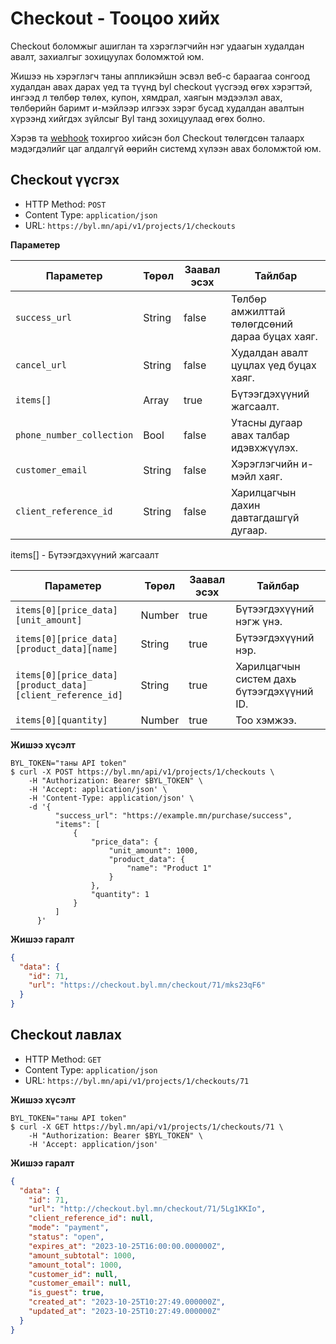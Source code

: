 # Checkout - Тооцоо хийх

Checkout боломжыг ашиглан та хэрэглэгчийн нэг удаагын худалдан авалт, захиалгыг зохицуулах боломжтой юм.

Жишээ нь хэрэглэгч таны аппликэйшн эсвэл веб-с бараагаа сонгоод худалдан авах дарах үед та түүнд byl checkout үүсгээд өгөх хэрэгтэй, ингээд л төлбөр төлөх, купон, хямдрал, хаягын мэдээлэл авах, төлбөрийн баримт и-мэйлээр илгээх зэрэг бусад худалдан авалтын хүрээнд хийгдэх зүйлсыг Byl танд зохицуулаад өгөх болно.

Хэрэв та [webhook](/webhook) тохиргоо хийсэн бол Checkout төлөгдсөн талаарх мэдэгдэлийг цаг алдалгүй өөрийн системд хүлээн авах боломжтой юм.

## Checkout үүсгэх

- HTTP Method: `POST`
- Content Type: `application/json`
- URL: `https://byl.mn/api/v1/projects/1/checkouts`

**Параметер**

| Параметер                 | Төрөл  | Заавал эсэх | Тайлбар                                        |
| ------------------------- | ------ | ----------- | ---------------------------------------------- |
| `success_url`             | String | false       | Төлбөр амжилттай төлөгдсөний дараа буцах хаяг. |
| `cancel_url`              | String | false       | Худалдан авалт цуцлах үед буцах хаяг.          |
| `items[]`                 | Array  | true        | Бүтээгдэхүүний жагсаалт.                       |
| `phone_number_collection` | Bool   | false       | Утасны дугаар авах талбар идэвхжүүлэх.         |
| `customer_email`          | String | false       | Хэрэглэгчийн и-мэйл хаяг.                      |
| `client_reference_id`     | String | false       | Харилцагчын дахин давтагдашгүй дугаар.         |

items[] - Бүтээгдэхүүний жагсаалт

| Параметер                                                 | Төрөл  | Заавал эсэх | Тайлбар                                    |
| --------------------------------------------------------- | ------ | ----------- | ------------------------------------------ |
| `items[0][price_data][unit_amount]`                       | Number | true        | Бүтээгдэхүүний нэгж үнэ.                   |
| `items[0][price_data][product_data][name]`                | String | true        | Бүтээгдэхүүний нэр.                        |
| `items[0][price_data][product_data][client_reference_id]` | String | true        | Харилцагчын систем дахь бүтээгдэхүүний ID. |
| `items[0][quantity]`                                      | Number | true        | Тоо хэмжээ.                                |

**Жишээ хүсэлт**

```shell
BYL_TOKEN="таны API token"
$ curl -X POST https://byl.mn/api/v1/projects/1/checkouts \
    -H "Authorization: Bearer $BYL_TOKEN" \
    -H 'Accept: application/json' \
    -H 'Content-Type: application/json' \
    -d '{
          "success_url": "https://example.mn/purchase/success",
          "items": [
              {
                  "price_data": {
                      "unit_amount": 1000,
                      "product_data": {
                          "name": "Product 1"
                      }
                  },
                  "quantity": 1
              }
          ]
      }'
```

**Жишээ гаралт**

```json
{
  "data": {
    "id": 71,
    "url": "https://checkout.byl.mn/checkout/71/mks23qF6"
  }
}
```

## Checkout лавлах

- HTTP Method: `GET`
- Content Type: `application/json`
- URL: `https://byl.mn/api/v1/projects/1/checkouts/71`

**Жишээ хүсэлт**

```shell
BYL_TOKEN="таны API token"
$ curl -X GET https://byl.mn/api/v1/projects/1/checkouts/71 \
    -H "Authorization: Bearer $BYL_TOKEN" \
    -H 'Accept: application/json'
```

**Жишээ гаралт**

```json
{
  "data": {
    "id": 71,
    "url": "http://checkout.byl.mn/checkout/71/5Lg1KKIo",
    "client_reference_id": null,
    "mode": "payment",
    "status": "open",
    "expires_at": "2023-10-25T16:00:00.000000Z",
    "amount_subtotal": 1000,
    "amount_total": 1000,
    "customer_id": null,
    "customer_email": null,
    "is_guest": true,
    "created_at": "2023-10-25T10:27:49.000000Z",
    "updated_at": "2023-10-25T10:27:49.000000Z"
  }
}
```
